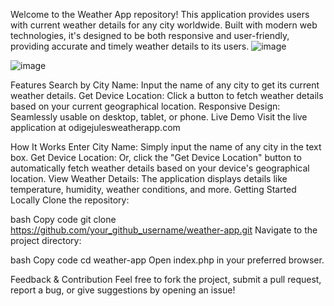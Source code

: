 
Welcome to the Weather App repository! This application provides users with current weather details for any city worldwide. Built with modern web technologies, it's designed to be both responsive and user-friendly, providing accurate and timely weather details to its users.
![image](https://github.com/poetryInMotion365/HCIProjectCEN3722/assets/76713115/f7f344c7-42ce-4058-b095-a3765cab16cc)

![image](https://github.com/poetryInMotion365/HCIProjectCEN3722/assets/76713115/285cbb45-885b-4420-969c-17b34ef7f8c7)


Features
Search by City Name: Input the name of any city to get its current weather details.
Get Device Location: Click a button to fetch weather details based on your current geographical location.
Responsive Design: Seamlessly usable on desktop, tablet, or phone.
Live Demo
Visit the live application at odigejulesweatherapp.com

How It Works
Enter City Name: Simply input the name of any city in the text box.
Get Device Location: Or, click the "Get Device Location" button to automatically fetch weather details based on your device's geographical location.
View Weather Details: The application displays details like temperature, humidity, weather conditions, and more.
Getting Started Locally
Clone the repository:

bash
Copy code
git clone https://github.com/your_github_username/weather-app.git
Navigate to the project directory:

bash
Copy code
cd weather-app
Open index.php in your preferred browser.

Feedback & Contribution
Feel free to fork the project, submit a pull request, report a bug, or give suggestions by opening an issue!

